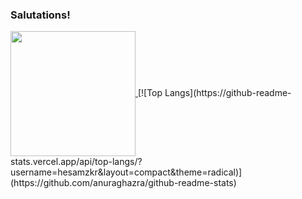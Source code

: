 ### Salutations!

<a href="https://github.com/anuraghazra/github-readme-stats">
  <img height=200 align="center" src="https://github-readme-stats-kappa-lilac-89.vercel.app/api/top-langs/?username=hesamzkr&layout=compact&theme=radical" />
</a>
[![Top Langs](https://github-readme-stats.vercel.app/api/top-langs/?username=hesamzkr&layout=compact&theme=radical)](https://github.com/anuraghazra/github-readme-stats)
<!--
**hesamzkr/hesamzkr** is a ✨ _special_ ✨ repository because its `README.md` (this file) appears on your GitHub profile.

Here are some ideas to get you started:

- 🔭 I’m currently working on ...
- 🌱 I’m currently learning ...
- 👯 I’m looking to collaborate on ...
- 🤔 I’m looking for help with ...
- 💬 Ask me about ...
- 📫 How to reach me: ...
- 😄 Pronouns: ...
- ⚡ Fun fact: ...
-->
